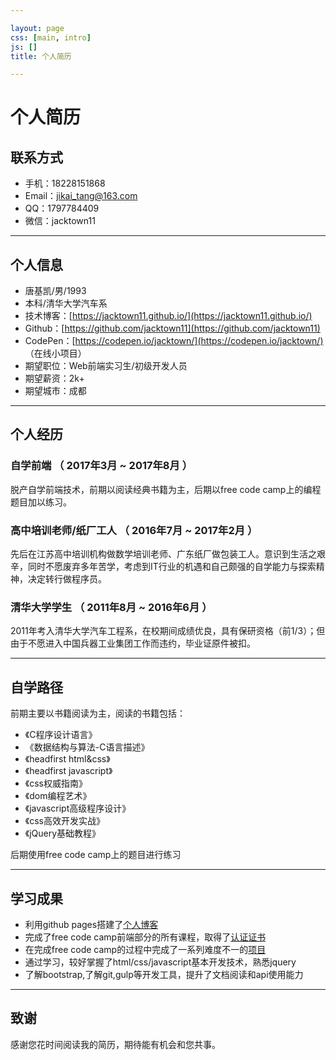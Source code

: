 ```yaml
---

layout: page
css: [main, intro]
js: []
title: 个人简历

---
```


# 个人简历

## 联系方式

- 手机：18228151868
- Email：jikai_tang@163.com
- QQ：1797784409
- 微信：jacktown11

---

## 个人信息

 - 唐基凯/男/1993 
 - 本科/清华大学汽车系
 - 技术博客：[https://jacktown11.github.io/](https://jacktown11.github.io/)
 - Github：[https://github.com/jacktown11](https://github.com/jacktown11)
 - CodePen：[https://codepen.io/jacktown/](https://codepen.io/jacktown/) （在线小项目）
 - 期望职位：Web前端实习生/初级开发人员
 - 期望薪资：2k+
 - 期望城市：成都

---

## 个人经历

### 自学前端 （ 2017年3月 ~ 2017年8月 ）

脱产自学前端技术，前期以阅读经典书籍为主，后期以free code camp上的编程题目加以练习。

### 高中培训老师/纸厂工人 （ 2016年7月 ~ 2017年2月 ）

先后在江苏高中培训机构做数学培训老师、广东纸厂做包装工人。意识到生活之艰辛，同时不愿废弃多年苦学，考虑到IT行业的机遇和自己颇强的自学能力与探索精神，决定转行做程序员。

### 清华大学学生 （ 2011年8月 ~ 2016年6月 ）

2011年考入清华大学汽车工程系，在校期间成绩优良，具有保研资格（前1/3）；但由于不愿进入中国兵器工业集团工作而违约，毕业证原件被扣。

---

## 自学路径

前期主要以书籍阅读为主，阅读的书籍包括： 

 - 《C程序设计语言》
 - 《数据结构与算法-C语言描述》
 - 《headfirst html&css》
 - 《headfirst javascript》
 - 《css权威指南》
 - 《dom编程艺术》
 - 《javascript高级程序设计》
 - 《css高效开发实战》
 - 《jQuery基础教程》
 
后期使用free code camp上的题目进行练习

---

## 学习成果

- 利用github pages搭建了[个人博客](https://jacktown11.github.io/index.html)
- 完成了free code camp前端部分的所有课程，取得了[认证证书](https://freecodecamp.cn/jacktown11/front-end-certification)
- 在完成free code camp的过程中完成了一系列难度不一的[项目](https://codepen.io/jacktown/pens/public/)
- 通过学习，较好掌握了html/css/javascript基本开发技术，熟悉jquery
- 了解bootstrap,了解git,gulp等开发工具，提升了文档阅读和api使用能力

---

## 致谢
感谢您花时间阅读我的简历，期待能有机会和您共事。
